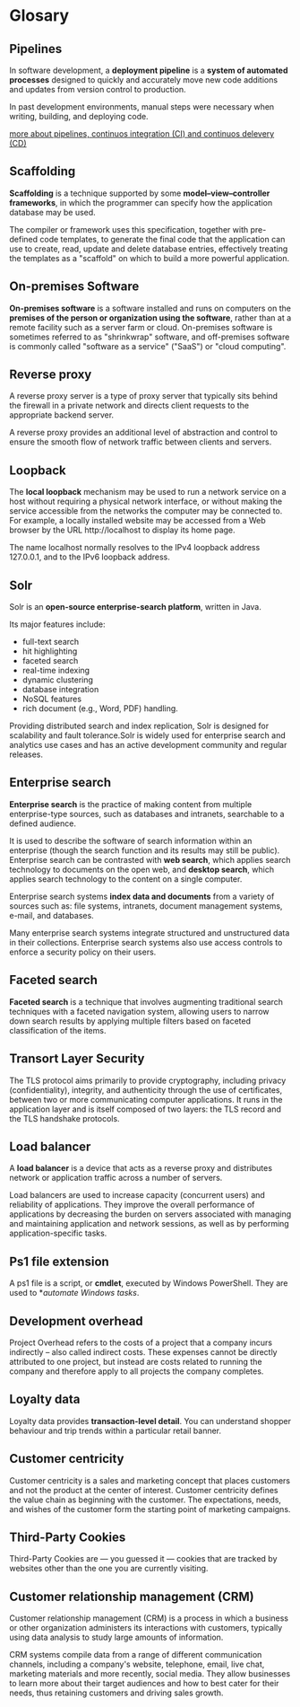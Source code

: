 # Glosary

## Pipelines

In software development, a **deployment pipeline** is a **system of automated processes** designed to quickly and accurately move new code additions and updates from version control to production.

In past development environments, manual steps were necessary when writing, building, and deploying code.

[more about pipelines, continuos integration (CI) and continuos delevery (CD)](https://www.redhat.com/en/topics/devops/what-cicd-pipeline#:~:text=A%20CI%2FCD%20pipeline%20is,reliability%20engineering%20(SRE)%20approach.)

## Scaffolding

**Scaffolding** is a technique supported by some **model–view–controller frameworks**, in which the programmer can specify how the application database may be used.

The compiler or framework uses this specification, together with pre-defined code templates, to generate the final code that the application can use to create, read, update and delete database entries, effectively treating the templates as a "scaffold" on which to build a more powerful application.

## On-premises Software

**On-premises software** is a software installed and runs on computers on the **premises of the person or organization using the software**, rather than at a remote facility such as a server farm or cloud. On-premises software is sometimes referred to as "shrinkwrap" software, and off-premises software is commonly called "software as a service" ("SaaS") or "cloud computing".

## Reverse proxy

A reverse proxy server is a type of proxy server that typically sits behind the firewall in a private network and directs client requests to the appropriate backend server.

A reverse proxy provides an additional level of abstraction and control to ensure the smooth flow of network traffic between clients and servers.

## Loopback

The **local loopback** mechanism may be used to run a network service on a host without requiring a physical network interface, or without making the service accessible from the networks the computer may be connected to. For example, a locally installed website may be accessed from a Web browser by the URL http://localhost to display its home page.

The name localhost normally resolves to the IPv4 loopback address 127.0.0.1, and to the IPv6 loopback address.

## Solr

Solr is an **open-source enterprise-search platform**, written in Java.

Its major features include:
- full-text search
- hit highlighting
- faceted search
- real-time indexing
- dynamic clustering
- database integration
- NoSQL features
- rich document (e.g., Word, PDF) handling. 

Providing distributed search and index replication, Solr is designed for scalability and fault tolerance.Solr is widely used for enterprise search and analytics use cases and has an active development community and regular releases.

## Enterprise search

**Enterprise search** is the practice of making content from multiple enterprise-type sources, such as databases and intranets, searchable to a defined audience.

It is used to describe the software of search information within an enterprise (though the search function and its results may still be public). Enterprise search can be contrasted with **web search**, which applies search technology to documents on the open web, and **desktop search**, which applies search technology to the content on a single computer.

Enterprise search systems **index data and documents** from a variety of sources such as: file systems, intranets, document management systems, e-mail, and databases.

Many enterprise search systems integrate structured and unstructured data in their collections. Enterprise search systems also use access controls to enforce a security policy on their users.

## Faceted search

**Faceted search** is a technique that involves augmenting traditional search techniques with a faceted navigation system, allowing users to narrow down search results by applying multiple filters based on faceted classification of the items.

## Transort Layer Security

The TLS protocol aims primarily to provide cryptography, including privacy (confidentiality), integrity, and authenticity through the use of certificates, between two or more communicating computer applications. It runs in the application layer and is itself composed of two layers: the TLS record and the TLS handshake protocols.

## Load balancer

A **load balancer** is a device that acts as a reverse proxy and distributes network or application traffic across a number of servers.

Load balancers are used to increase capacity (concurrent users) and reliability of applications. They improve the overall performance of applications by decreasing the burden on servers associated with managing and maintaining application and network sessions, as well as by performing application-specific tasks.

## Ps1 file extension

A ps1 file is a script, or **cmdlet**, executed by Windows PowerShell. They are used to **automate Windows tasks*.

## Development overhead

Project Overhead refers to the costs of a project that a company incurs indirectly – also called indirect costs. These expenses cannot be directly attributed to one project, but instead are costs related to running the company and therefore apply to all projects the company completes.

## Loyalty data

Loyalty data provides **transaction-level detail**. You can understand shopper behaviour and trip trends within a particular retail banner.

## Customer centricity

Customer centricity is a sales and marketing concept that places customers and not the product at the center of interest. Customer centricity defines the value chain as beginning with the customer. The expectations, needs, and wishes of the customer form the starting point of marketing campaigns.

## Third-Party Cookies

Third-Party Cookies are — you guessed it — cookies that are tracked by websites other than the one you are currently visiting.

## Customer relationship management (CRM)

Customer relationship management (CRM) is a process in which a business or other organization administers its interactions with customers, typically using data analysis to study large amounts of information.

CRM systems compile data from a range of different communication channels, including a company's website, telephone, email, live chat, marketing materials and more recently, social media. They allow businesses to learn more about their target audiences and how to best cater for their needs, thus retaining customers and driving sales growth.